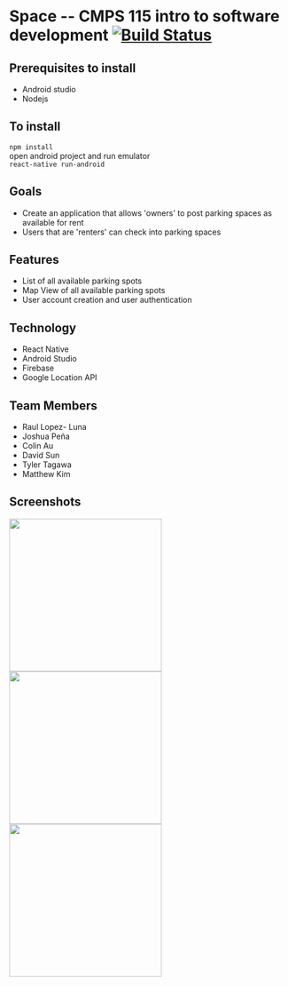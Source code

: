 # Space -- CMPS 115 intro to software development [![Build Status](https://travis-ci.com/joshuapena/space-mobile.svg?token=HzFyJ9YsrUhgZBxZgQXk&branch=master)](https://travis-ci.com/joshuapena/space-mobile)

## Prerequisites to install
* Android studio
* Nodejs

## To install
`npm install`  
open android project and run emulator  
`react-native run-android`

## Goals
* Create an application that allows 'owners' to post parking spaces as available for rent
* Users that are 'renters' can check into parking spaces

## Features
* List of all available parking spots
* Map View of all available parking spots
* User account creation and user authentication

## Technology
* React Native
* Android Studio
* Firebase
* Google Location API

## Team Members
* Raul Lopez- Luna
* Joshua Peña
* Colin Au
* David Sun
* Tyler Tagawa
* Matthew Kim

## Screenshots
<img src="http://i.imgur.com/XBRzojk.png" width="275">
<img src="http://i.imgur.com/aOXHcMf.png" width="275">
<img src="http://i.imgur.com/AHbnHgE.png" width="275">

